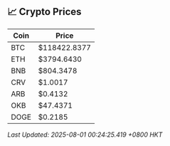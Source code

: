 ## 📈 Crypto Prices

| Coin | Price |
| ---- | ----- |
| BTC | $118422.8377 |
| ETH | $3794.6430 |
| BNB | $804.3478 |
| CRV | $1.0017 |
| ARB | $0.4132 |
| OKB | $47.4371 |
| DOGE | $0.2185 |

_Last Updated: 2025-08-01 00:24:25.419 +0800 HKT_